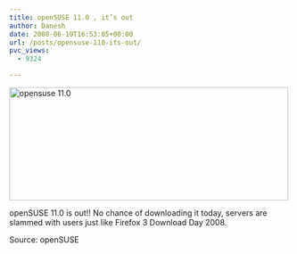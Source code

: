 ```yaml
---
title: openSUSE 11.0 , it’s out
author: Danesh
date: 2008-06-19T16:53:05+00:00
url: /posts/opensuse-110-its-out/
pvc_views:
  - 9324

---
```

<img loading="lazy" class="alignnone size-full wp-image-626" style="border: 0pt none;" title="opensuse 11.0" src="/wp-content/uploads/2008/06/500px-opensuse11.png" alt="opensuse 11.0" width="500" height="203" srcset="/wp-content/uploads/2008/06/500px-opensuse11.png 510w, /wp-content/uploads/2008/06/500px-opensuse11-500x203.png 500w" sizes="(max-width: 500px) 100vw, 500px" />

openSUSE 11.0 is out!! No chance of downloading it today, servers are slammed with users just like Firefox 3 Download Day 2008.

Source: openSUSE